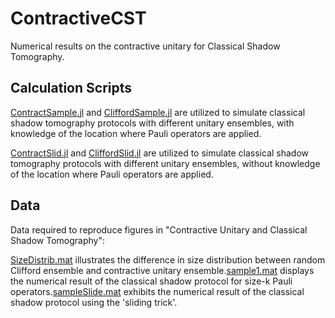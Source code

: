 # ContractiveCST
Numerical results on the contractive unitary for Classical Shadow Tomography.

## Calculation Scripts
[ContractSample.jl](ContractSample.jl) and [CliffordSample.jl](CliffordSample.jl) are utilized to simulate classical shadow tomography protocols with different unitary ensembles, with knowledge of the location where Pauli operators are applied.

[ContractSlid.jl](ContractSlid.jl) and [CliffordSlid.jl](CliffordSlid.jl) are utilized to simulate classical shadow tomography protocols with different unitary ensembles, without knowledge of the location where Pauli operators are applied.

## Data
Data required to reproduce figures in "Contractive Unitary and Classical Shadow Tomography":

[SizeDistrib.mat](SizeDistrib.mat) illustrates the difference in size distribution between random Clifford ensemble and contractive unitary ensemble.[sample1.mat](sample1.mat) displays the numerical result of the classical shadow protocol for size-k Pauli operators.[sampleSlide.mat](sampleSlide.mat) exhibits the numerical result of the classical shadow protocol using the 'sliding trick'.
